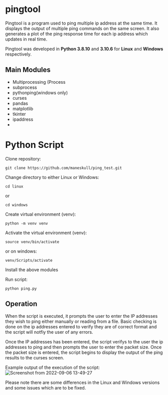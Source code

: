 # pingtool

Pingtool is a program used to ping multiple ip address at the same time. It displays the output of multiple ping commands on the same screen. It also generates a plot of the ping response time for each ip address which updates in real time.

Pingtool was developed in **Python 3.8.10** and **3.10.6** for **Linux** and **Windows** respectively.

## Main Modules
- Multiprocessing (Process
- subprocess
- pythonping(windows only)
- curses
- pandas
- matplotlib
- tkinter
- ipaddress
- 
# Python Script

Clone repository:

  `git clone https://github.com/maneskull/ping_test.git`
  
Change directory to either Linux or Windows:

  `cd linux`

or

  `cd windows`
  
Create virtual environment (venv):

`python -m venv venv`

Activate the virtual environment (venv):

`source venv/bin/activate`
  
or on windows:

`venv/Scripts/activate`
   
Install the above modules

Run script:

`python ping.py`

## Operation

When the script is executed, it prompts the user to enter the IP addresses they wish to ping either manually or reading from a file. Basic checking is done on the ip addresses entered to verify they are of correct format and the script will notfiy the user of any errors.

Once the IP addresses has been entered, the script verifys to the user the ip addresses to ping and then prompts the user to enter the packet size. Once the packet size is entered, the script begins to display the output of the ping results to the curses screen.

Example output of the execution of the script:
![Screenshot from 2022-09-06 13-49-27](https://user-images.githubusercontent.com/101291172/188652472-97abc5e3-47f2-41d2-bc6f-87bc3ce1614b.png)


Please note there are some differences in the Linux and Windows versions and some issues which are to be fixed.
